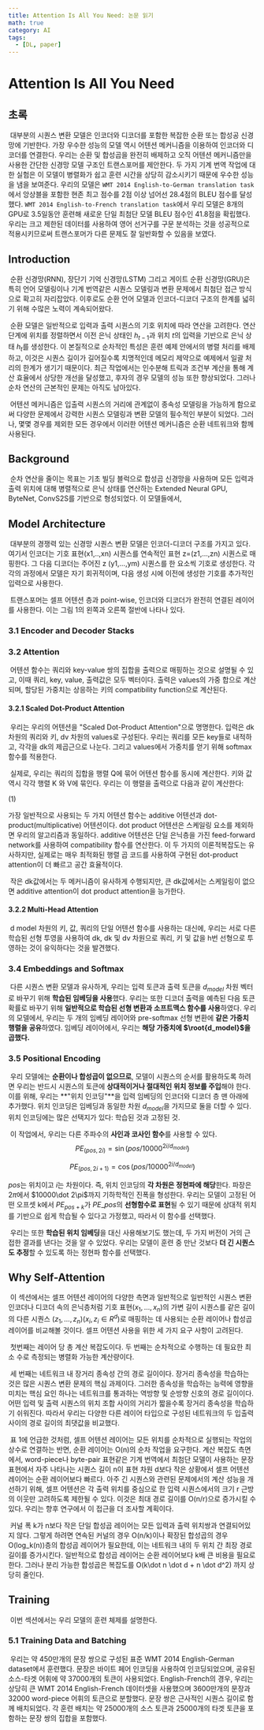 ```yaml
---
title: Attention Is All You Need: 논문 읽기
math: true
category: AI
tags:
  - [DL, paper]
---
```




# **Attention Is All You Need**

## 초록

​	대부분의 시퀀스 변환 모델은 인코더와 디코더를 포함한 복잡한 순환 또는 합성공 신경망에 기반한다. 가장 우수한 성능의 모델 역시 어텐션 메커니즘을 이용하여 인코더와 디코더를 연결한다. 우리는 순환 및 합성곱을 완전히 배제하고 오직 어텐션 메커니즘만을 사용한 간단한 신경망 모델 구조인 트랜스포머를 제안한다. 두 가지 기계 번역 작업에 대한 실험은 이 모델이 병렬화가 쉽고 훈련 시간을 상당히 감소시키기 때문에 우수한 성능을 냄을 보여준다. 우리의 모델은 `WMT 2014 English-to-German translation task`에서 앙상블을 포함한 현존 최고 점수를 2점 이상 넘어선 28.4점의 BLEU 점수를 달성했다. `WMT 2014 English-to-French translation task`에서 우리 모델은 8개의 GPU로 3.5일동안 훈련해 새로운 단일 최첨단 모델 BLEU 점수인 41.8점을 확립했다. 우리는 크고 제한된 데이터를 사용하여 영어 선거구를 구문 분석하는 것을 성공적으로 적용시키므로써 트랜스포머가 다른 문제도 잘 일반화할 수 있음을 보였다.



## Introduction

​	순환 신경망(RNN), 장단기 기억 신경망(LSTM) 그리고 게이트 순환 신경망(GRU)은 특히 언어 모델링이나 기계 번역같은 시퀀스 모델링과 변환 문제에서 최첨단 접근 방식으로 확고히 자리잡았다. 이후로도 순환 언어 모델과 인코더-디코더 구조의 한계를 넓히기 위해 수많은 노력이 계속되어왔다.

​	순환 모델은 일반적으로 입력과 출력 시퀀스의 기호 위치에 따라 연산을 고려한다. 연산 단계에 위치를 정렬하면서 이전 은닉 상태인 $h_{t-1}$과 위치 $t$의 입력을 기반으로 은닉 상태 $h_t$를 생성한다. 이 본질적으로 순차적인 특성은 훈련 예제 안에서의 병렬 처리를 배제하고, 이것은 시퀀스 길이가 길어질수록 치명적인데 메모리 제약으로 예제에서 일괄 처리의 한계가 생기기 때문이다. 최근 작업에서는 인수분해 트릭과 조건부 계산을 통해 계산 효율에서 상당한 개선을 달성했고, 후자의 경우 모델의 성능 또한 향상되었다. 그러나 순차 연산의 근본적인 문제는 아직도 남아있다.

​	어텐션 메커니즘은 입출력 시퀀스의 거리에 관계없이 종속성 모델링을 가능하게 함으로써 다양한 문제에서 강력한 시퀀스 모델링과 변환 모델의 필수적인 부분이 되었다. 그러나, 몇몇 경우를 제외한 모든 경우에서 이러한 어텐션 메커니즘은 순환 네트워크와 함께 사용된다.



## Background

​	순차 연산을 줄이는 목표는 기초 빌딩 블럭으로 합성곱 신경망을 사용하며 모든 입력과 출력 위치에 대해 병렬적으로 은닉 상태를 연산하는 Extended Neural GPU, ByteNet, ConvS2S를 기반으로 형성되었다. 이 모델들에서, 



## Model Architecture

​	대부분의 경쟁력 있는 신경망 시퀀스 변환 모델은 인코더-디코더 구조를 가지고 있다. 여기서 인코더는 기호 표현(x1,..,xn) 시퀀스를 연속적인 표현 z=(z1,...,zn) 시퀀스로 매핑한다. 그 다음 디코더는 주어진 z (y1,...,ym) 시퀀스를 한 요소씩 기호로 생성한다. 각각의 과정에서 모델은 자기 회귀적이며, 다음 생성 시에 이전에 생성한 기호를 추가적인 입력으로 사용한다.

​	트랜스포머는 셀프 어텐션 층과 point-wise, 인코더와 디코더가 완전히 연결된 레이어를 사용한다. 이는 그림 1의 왼쪽과 오른쪽 절반에 나타나 있다.

### 3.1 Encoder and Decoder Stacks

### 3.2 Attention

​	어텐션 함수는 쿼리와 key-value 쌍의 집합을 출력으로 매핑하는 것으로 설명될 수 있고, 이때 쿼리, key, value, 출력값은 모두 벡터이다. 출력은 values의 가중 합으로 계산되며, 할당된 가중치는 상응하는 키의 compatibility function으로 계산된다.

#### 3.2.1 Scaled Dot-Product Attention

​	우리는 우리의 어텐션을 "Scaled Dot-Product Attention"으로 명명한다. 입력은 dk 차원의 쿼리와 키, dv 차원의 values로 구성된다. 우리는 쿼리를 모든 key들로 내적하고, 각각을 dk의 제곱근으로 나눈다. 그리고 values에서 가중치를 얻기 위해 softmax 함수를 적용한다.

​	실제로, 우리는 쿼리의 집합을 행렬 Q에 묶어 어텐션 함수를 동시에 계산한다. 키와 값 역시 각각 행렬 K 와 V에 묶인다. 우리는 이 행렬을 출력으로 다음과 같이 계산한다:

(1)

 가장 일반적으로 사용되는 두 가지 어텐션 함수는 additive 어텐션과 dot-product(multiplicative) 어텐션이다. dot product 어텐션은 스케일링 요소를 제외하면 우리의 알고리즘과 동일하다. additive 어텐션은 단일 은닉층을 가진 feed-forward network를 사용하여 compatibility 함수를 연산한다. 이 두 가지의 이론적복잡도는 유사하지만, 실제로는 매우 최적화된 행렬 곱 코드를 사용하여 구현된 dot-product attention이 더 빠르고 공간 효율적이다.

​	작은 dk값에서는 두 메커니즘이 유사하게 수행되지만, 큰 dk값에서는 스케일링이 없으면 additive attention이 dot product attention을 능가한다.



#### 3.2.2 Multi-Head Attention

​	d model 차원의 키, 값, 쿼리의 단일 어텐션 함수를 사용하는 대신에, 우리는 서로 다른 학습된 선형 투영을 사용하여 dk, dk 및 dv 차원으로 쿼리, 키 및 값을 h번 선형으로 투영하는 것이 유익하다는 것을 발견했다.



### 3.4 Embeddings and Softmax

​	다른 시퀀스 변환 모델과 유사하게, 우리는 입력 토큰과 출력 토큰을 $d_{model}$ 차원 벡터로 바꾸기 위해 **학습된 임베딩을 사용**했다. 우리는 또한 디코더 출력을 예측된 다음 토큰 확률로 바꾸기 위해 **일반적으로 학습된 선형 변환과 소프트맥스 함수를 사용**하였다. 우리의 모델에서, 우리는 두 개의 임베딩 레이어와 pre-softmax 선형 변환에 **같은 가중치 행렬을 공유**하였다. 임베딩 레이어에서, 우리는 **해당 가중치에 $\root{d_model}$을 곱했다.**



### 3.5 Positional Encoding

​	우리 모델에는 **순환이나 합성곱이 없으므로**, 모델이 시퀀스의 순서를 활용하도록 하려면 우리는 반드시 시퀀스의 토큰에 **상대적이거나 절대적인 위치 정보를 주입**해야 한다. 이를 위해, 우리는 **"위치 인코딩"**을 입력 임베딩의 인코더와 디코더 층 맨 아래에 추가했다. 위치 인코딩은 임베딩과 동일한 차원 $d_{model}$을 가지므로 둘을 더할 수 있다. 위치 인코딩에는 많은 선택지가 있다: 학습된 것과 고정된 것.

​	이 작업에서, 우리는 다른 주파수의 **사인과 코사인 함수**를 사용할 수 있다.
$$
PE_{(pos, 2i)}=\sin (pos/10000^{2i/d_{model}})
$$

$$
PE_{(pos,2i+1)}=\cos (pos/10000^{2i/d_{model}})
$$

$pos$는 위치이고 $i$는 차원이다. 즉, 위치 인코딩의 **각 차원은 정현파에 해당**한다. 파장은 $2\pi$에서 $10000\dot 2\pi$까지 기하학적인 진폭을 형성한다. 우리는 모델이 고정된 어떤 오프셋 k에서 $PE_{pos+k}$가 $PE\_{pos}$의 **선형함수로 표현**될 수 있기 때문에 상대적 위치를 기반으로 쉽게 학습될 수 있다고 가정했고, 따라서 이 함수를 선택했다.

​	우리는 또한 **학습된 위치 임베딩**을 대신 사용해보기도 했는데, 두 가지 버전이 거의 근접한 결과를 낸다는 것을 알 수 있었다. 우리는 모델이 훈련 중 만난 것보다 **더 긴 시퀀스도 추정**할 수 있도록 하는 정현파 함수를 선택했다.



## Why Self-Attention

​	이 섹션에서는 셀프 어텐션 레이어의 다양한 측면과 일반적으로 일반적인 시퀀스 변환 인코더나 디코더 속의 은닉층처럼 기호 표현$(x_1,...,x_n)$의 가변 길이 시퀀스를 같은 길이의 다른 시퀀스 $(z_1,...,z_n) (x_i , z_i \in R^d)$로 매핑하는 데 사용되는 순환 레이어나 합성곱 레이어를 비교해볼 것이다. 셀프 어텐션 사용을 위한 세 가지 요구 사항이 고려된다.

​	첫번째는 레이어 당 총 계산 복잡도이다. 두 번째는 순차적으로 수행하는 데 필요한 최소 수로 측정되는 병렬화 가능한 계산량이다.

​	세 번째는 네트워크 내 장거리 종속성 간의 경로 길이이다. 장거리 종속성을 학습하는 것은 많은 시퀀스 변환 문제의 핵심 과제이다. 그러한 종속성을 학습하는 능력에 영향을 미치는 핵심 요인 하나는 네트워크를 통과하는 역방향 및 순방향 신호의 경로 길이이다. 어떤 입력 및 출력 시퀀스의 위치 조합 사이의 거리가 짧을수록 장거리 종속성을 학습하기 쉬워진다. 따라서 우리는 다양한 다른 레이어 타입으로 구성된 네트워크의 두 입출력 사이의 경로 길이의 최댓값을 비교했다.

​	표 1에 언급한 것처럼, 셀프 어텐션 레이어는 모든 위치를 순차적으로 실행되는 작업의 상수로 연결하는 반면, 순환 레이어는 O(n)의 순차 작업을 요구한다. 계산 복잡도 측면에서, word-piece나 byte-pair 표현같은 기계 번역에서 최첨단 모델이 사용하는 문장 표현에서 자주 나타나는 시퀀스 길이 n이 표현 차원 d보다 작은 상황에서 셀프 어텐션 레이어는 순환 레이어보다 빠르다. 아주 긴 시퀀스와 관련된 문제에서의 계산 성능을 개선하기 위해, 셀프 어텐션은 각 출력 위치를 중심으로 한 입력 시퀀스에서의 크기 r 근방의 이웃만 고려하도록 제한될 수 있다. 이것은 최대 경로 길이를 O(n/r)으로 증가시킬 수 있다. 우리는 향후 연구에서 이 접근을 더 조사할 계획이다.

​	커널 폭 k가 n보다 작은 단일 합성곱 레이어는 모든 입력과 출력 위치쌍과 연결되어있지 않다. 그렇게 하려면 연속된 커널의 경우 O(n/k)이나 확장된 합성곱의 경우 O(log_k(n))층의 합성곱 레이어가 필요한데, 이는 네트워크 내의 두 위치 간 최장 경로 길이를 증가시킨다. 일반적으로 합성곱 레이어는 순환 레이어보다 k배 큰 비용을 필요로 한다. 그러나 분리 가능한 합성곱은 복잡도를 O(k\dot n \dot d + n \dot d^2) 까지 상당히 줄인다.



## Training

​	이번 섹션에서는 우리 모델의 훈련 체제를 설명한다.

### 5.1 Training Data and Batching

​	우리는 약 450만개의 문장 쌍으로 구성된 표준 WMT 2014 English-German dataset에서 훈련했다. 문장은 바이트 페어 인코딩을 사용하여 인코딩되었으며, 공유된 소스-타겟 어휘에 약 37000개의 토큰이 사용되었다. English-French의 경우, 우리는 상당히 큰 WMT 2014 English-French 데이터셋을 사용했으며 3600만개의 문장과 32000 word-piece 어휘의 토큰으로 분할했다. 문장 쌍은 근사적인 시퀀스 길이로 함께 배치되었다. 각 훈련 배치는 약 25000개의 소스 토큰과 25000개의 타겟 토큰을 포함하는 문장 쌍의 집합을 포함했다.





